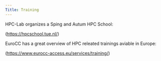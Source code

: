 ```yaml
---
Title: Training
---
```


HPC-Lab organizes a Sping and Autum HPC School:

(https://hpcschool.tue.nl/)

EuroCC has a great overview of HPC releated trainings aviable in Europe:

(https://www.eurocc-access.eu/services/training/)
